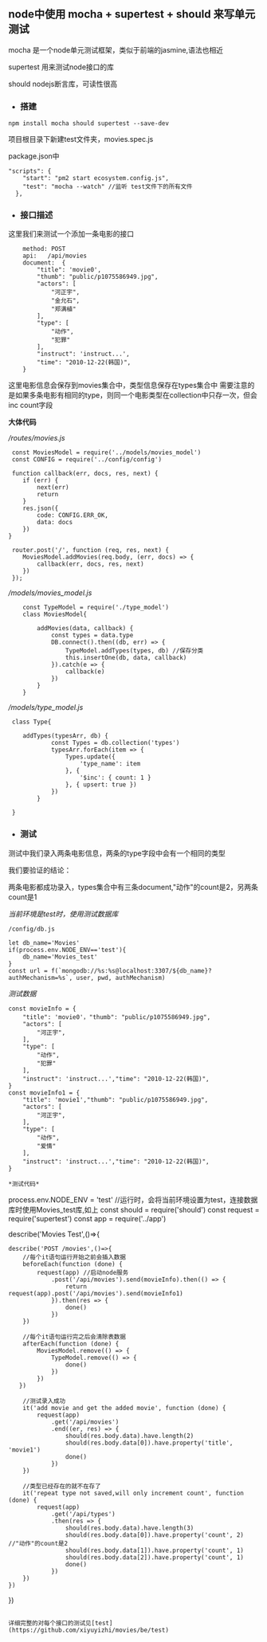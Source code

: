 ## node中使用 mocha + supertest + should 来写单元测试


mocha 是一个node单元测试框架，类似于前端的jasmine,语法也相近

supertest 用来测试node接口的库

should nodejs断言库，可读性很高

- ### 搭建

```
npm install mocha should supertest --save-dev

```

项目根目录下新建test文件夹，movies.spec.js

package.json中

```
"scripts": {
    "start": "pm2 start ecosystem.config.js",
    "test": "mocha --watch" //监听 test文件下的所有文件
  },

```

- ### 接口描述

这里我们来测试一个添加一条电影的接口 

```
    method: POST
    api:   /api/movies
    document:  {
        "title": 'movie0',
        "thumb": "public/p1075586949.jpg",
        "actors": [
            "河正宇",
            "金允石",
            "郑满植"
        ],
        "type": [
            "动作",
            "犯罪"
        ],
        "instruct": 'instruct...',
        "time": "2010-12-22(韩国)",
    }
```
这里电影信息会保存到movies集合中，类型信息保存在types集合中
需要注意的是如果多条电影有相同的type，则同一个电影类型在collection中只存一次，但会inc count字段

**大体代码**

*/routes/movies.js*

```
 const MoviesModel = require('../models/movies_model')
 const CONFIG = require('../config/config')

 function callback(err, docs, res, next) {
    if (err) {
        next(err)
        return
    }
    res.json({
        code: CONFIG.ERR_OK,
        data: docs
    })
}

 router.post('/', function (req, res, next) {
    MoviesModel.addMovies(req.body, (err, docs) => {
        callback(err, docs, res, next)
    })
 });

```

*/models/movies_model.js*

```
    const TypeModel = require('./type_model')
    class MoviesModel{

        addMovies(data, callback) {
            const types = data.type
            DB.connect().then((db, err) => {
                TypeModel.addTypes(types, db) //保存分类
                this.insertOne(db, data, callback)
            }).catch(e => {
                callback(e)
            })
        }
    }
```
*/models/type_model.js*

```
 class Type{

    addTypes(typesArr, db) {
            const Types = db.collection('types')
            typesArr.forEach(item => {
                Types.update({
                    'type_name': item
                }, {
                    '$inc': { count: 1 }
                }, { upsert: true })
            })
        }

 }

```

- ### 测试

测试中我们录入两条电影信息，两条的type字段中会有一个相同的类型

我们要验证的结论：

两条电影都成功录入，types集合中有三条document,"动作"的count是2，另两条count是1

*当前环境是test时，使用测试数据库*
```
/config/db.js

let db_name='Movies'
if(process.env.NODE_ENV=='test'){
    db_name='Movies_test'
}
const url = f(`mongodb://%s:%s@localhost:3307/${db_name}?authMechanism=%s`, user, pwd, authMechanism)

```


*测试数据*

```
const movieInfo = {
    "title": 'movie0'，"thumb": "public/p1075586949.jpg",
    "actors": [
        "河正宇",
    ],
    "type": [
        "动作",
        "犯罪"
    ],
    "instruct": 'instruct...',"time": "2010-12-22(韩国)",
}
const movieInfo1 = {
    "title": 'movie1',"thumb": "public/p1075586949.jpg",
    "actors": [
        "河正宇",
    ],
    "type": [
        "动作",
        "爱情"
    ],
    "instruct": 'instruct...',"time": "2010-12-22(韩国)",
}

*测试代码*

```
process.env.NODE_ENV = 'test' //运行时，会将当前环境设置为test，连接数据库时使用Movies_test库,如上
const should = require('should')
const request = require('supertest')
const app = require('../app')

describe('Movies Test',()=>{

    describe('POST /movies',()=>{
        //每个it语句运行开始之前会插入数据
        beforeEach(function (done) {
            request(app) //启动node服务
                .post('/api/movies').send(movieInfo).then(() => {
                    return request(app).post('/api/movies').send(movieInfo1)
                }).then(res => {
                    done()
                })
        })

        //每个it语句运行完之后会清除表数据
        afterEach(function (done) {
            MoviesModel.remove(() => {
                TypeModel.remove(() => {
                    done()
                })
            })
       })

        //测试录入成功
        it('add movie and get the added movie', function (done) {
            request(app)
                .get('/api/movies')
                .end((er, res) => {
                    should(res.body.data).have.length(2)
                    should(res.body.data[0]).have.property('title', 'movie1')
                    done()
                })
        })

        //类型已经存在的就不在存了
        it('repeat type not saved,will only increment count', function (done) {
            request(app)
                .get('/api/types')
                .then(res => {
                    should(res.body.data).have.length(3)
                    should(res.body.data[0]).have.property('count', 2) //"动作"的count是2
                    should(res.body.data[1]).have.property('count', 1) 
                    should(res.body.data[2]).have.property('count', 1) 
                    done()
                })
        })
    })

})
```

详细完整的对每个接口的测试见[test](https://github.com/xiyuyizhi/movies/be/test)